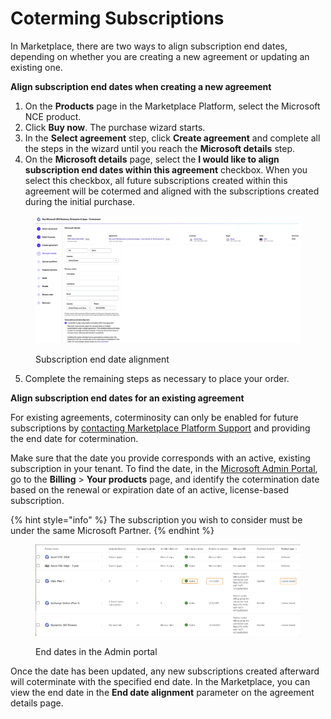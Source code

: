 # Coterming Subscriptions

In Marketplace, there are two ways to align subscription end dates, depending on whether you are creating a new agreement or updating an existing one.

**Align subscription end dates when creating a new agreement**

1. On the **Products** page in the Marketplace Platform, select the Microsoft NCE product.
2. Click **Buy now**. The purchase wizard starts.
3. In the **Select agreement** step, click **Create agreement** and complete all the steps in the wizard until you reach the **Microsoft details** step.
4. On the **Microsoft details** page, select the **I would like to align subscription end dates within this agreement** checkbox. When you select this checkbox, all future subscriptions created within this agreement will be cotermed and aligned with the subscriptions created during the initial purchase.

<figure><img src="../../../.gitbook/assets/coterm_subscription.png" alt=""><figcaption><p>Subscription end date alignment</p></figcaption></figure>

5. Complete the remaining steps as necessary to place your order.&#x20;

**Align subscription end dates for an existing agreement**

For existing agreements, coterminosity can only be enabled for future subscriptions by [contacting Marketplace Platform Support](../../../help-and-support/contact-support.md) and providing the end date for cotermination.&#x20;

Make sure that the date you provide corresponds with an active, existing subscription in your tenant. To find the date, in the [Microsoft Admin Portal](https://admin.microsoft.com/), go to the **Billing** > **Your products** page, and identify the cotermination date based on the renewal or expiration date of an active, license-based subscription.&#x20;

{% hint style="info" %}
The subscription you wish to consider must be under the same Microsoft Partner.
{% endhint %}

<figure><img src="../../../.gitbook/assets/coterm_admin_portal.png" alt=""><figcaption><p>End dates in the Admin portal</p></figcaption></figure>

Once the date has been updated, any new subscriptions created afterward will coterminate with the specified end date. In the Marketplace, you can view the end date in the **End date alignment** parameter on the agreement details page.

